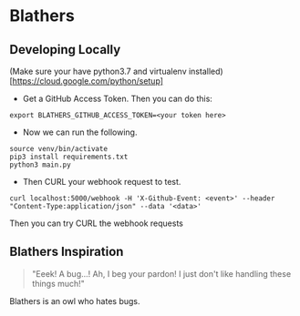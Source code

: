 # Blathers

## Developing Locally

(Make sure your have python3.7 and virtualenv installed)[https://cloud.google.com/python/setup]

* Get a GitHub Access Token. Then you can do this:
```
export BLATHERS_GITHUB_ACCESS_TOKEN=<your token here>
```

* Now we can run the following.
```
source venv/bin/activate
pip3 install requirements.txt
python3 main.py
```

* Then CURL your webhook request to test.
```
curl localhost:5000/webhook -H 'X-Github-Event: <event>' --header "Content-Type:application/json" --data '<data>'
```

Then you can try CURL the webhook requests

## Blathers Inspiration
> "Eeek! A bug...! Ah, I beg your pardon! I just don't like handling these things much!"

Blathers is an owl who hates bugs.
